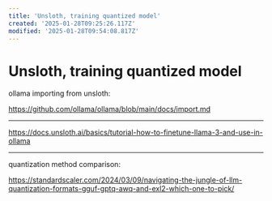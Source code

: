 ```yaml
---
title: 'Unsloth, training quantized model'
created: '2025-01-28T09:25:26.117Z'
modified: '2025-01-28T09:54:08.817Z'
---
```


# Unsloth, training quantized model

ollama importing from unsloth:

https://github.com/ollama/ollama/blob/main/docs/import.md

---

https://docs.unsloth.ai/basics/tutorial-how-to-finetune-llama-3-and-use-in-ollama

---

quantization method comparison:

https://standardscaler.com/2024/03/09/navigating-the-jungle-of-llm-quantization-formats-gguf-gptq-awq-and-exl2-which-one-to-pick/
